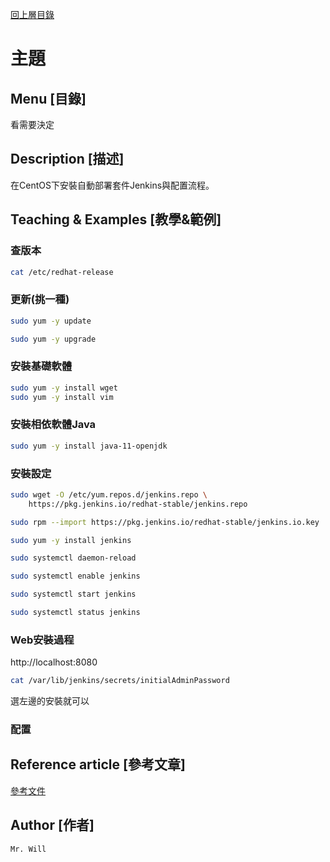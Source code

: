 [回上層目錄](../README.md)

# 主題

## **Menu [目錄]**
看需要決定

## **Description [描述]**
在CentOS下安裝自動部署套件Jenkins與配置流程。

## **Teaching & Examples [教學&範例]**
### 查版本
```bash
cat /etc/redhat-release
```

### 更新(挑一種)
```bash
sudo yum -y update

sudo yum -y upgrade
```

### 安裝基礎軟體
```bash
sudo yum -y install wget
sudo yum -y install vim
```

### 安裝相依軟體Java
```bash
sudo yum -y install java-11-openjdk
```

### 安裝設定
```bash
sudo wget -O /etc/yum.repos.d/jenkins.repo \
    https://pkg.jenkins.io/redhat-stable/jenkins.repo

sudo rpm --import https://pkg.jenkins.io/redhat-stable/jenkins.io.key

sudo yum -y install jenkins

sudo systemctl daemon-reload

sudo systemctl enable jenkins

sudo systemctl start jenkins

sudo systemctl status jenkins
```

### Web安裝過程
http://localhost:8080
```bash
cat /var/lib/jenkins/secrets/initialAdminPassword
```
選左邊的安裝就可以

### 配置

## **Reference article [參考文章]**
[參考文件](https://www.jenkins.io/doc/book/installing/linux/)

## **Author [作者]**
`Mr. Will`
